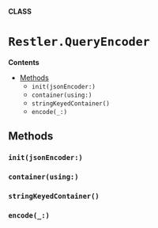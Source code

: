 **CLASS**

# `Restler.QueryEncoder`

**Contents**

- [Methods](#methods)
  - `init(jsonEncoder:)`
  - `container(using:)`
  - `stringKeyedContainer()`
  - `encode(_:)`

## Methods
### `init(jsonEncoder:)`

### `container(using:)`

### `stringKeyedContainer()`

### `encode(_:)`
